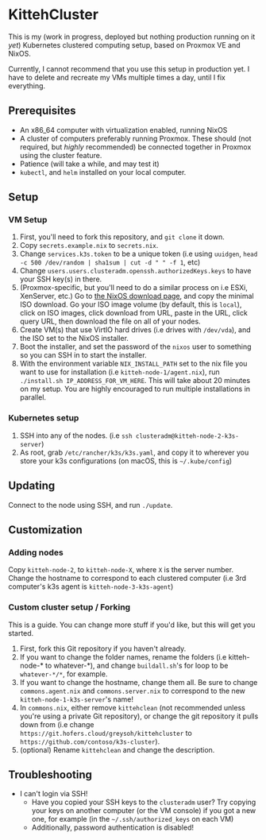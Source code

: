 # KittehCluster
This is my (work in progress, deployed but nothing production running on it *yet*) Kubernetes clustered computing setup, based on Proxmox VE and NixOS.  
  
Currently, I cannot recommend that you use this setup in production yet. I have to delete and recreate my VMs multiple times a day, until I fix everything.
## Prerequisites
- An x86_64 computer with virtualization enabled, running NixOS
- A cluster of computers preferably running Proxmox. These should (not required, but *highly* recommended) be connected together in Proxmox using the cluster feature.
- Patience (will take a while, and may test it)
- `kubectl`, and `helm` installed on your local computer.
## Setup
### VM Setup
1. First, you'll need to fork this repository, and `git clone` it down.
2. Copy `secrets.example.nix` to `secrets.nix`.
3. Change `services.k3s.token` to be a unique token (i.e using `uuidgen`, `head -c 500 /dev/random | sha1sum | cut -d " " -f 1`, etc)
4. Change `users.users.clusteradm.openssh.authorizedKeys.keys` to have your SSH key(s) in there.
5. (Proxmox-specific, but you'll need to do a similar process on i.e ESXi, XenServer, etc.) Go to [the NixOS download page](https://nixos.org/download/), and copy the minimal ISO download. Go your ISO image volume (by default, this is `local`), click on ISO images, click download from URL, paste in the URL, click query URL, then download the file on all of your nodes.
6. Create VM(s) that use VirtIO hard drives (i.e drives with `/dev/vda`), and the ISO set to the NixOS installer.
7. Boot the installer, and set the password of the `nixos` user to something so you can SSH in to start the installer.
8. With the environment variable `NIX_INSTALL_PATH` set to the nix file you want to use for installation (i.e `kitteh-node-1/agent.nix`), run `./install.sh IP_ADDRESS_FOR_VM_HERE`. This will take about 20 minutes on my setup. You are highly encouraged to run multiple installations in parallel.
### Kubernetes setup
1. SSH into any of the nodes. (i.e `ssh clusteradm@kitteh-node-2-k3s-server`)
2. As root, grab `/etc/rancher/k3s/k3s.yaml`, and copy it to wherever you store your k3s configurations (on macOS, this is `~/.kube/config`)
## Updating
Connect to the node using SSH, and run `./update`.
## Customization
### Adding nodes
Copy `kitteh-node-2`, to `kitteh-node-X`, where `X` is the server number. Change the hostname to correspond to each clustered computer (i.e 3rd computer's k3s agent is `kitteh-node-3-k3s-agent`)
### Custom cluster setup / Forking
This is a guide. You can change more stuff if you'd like, but this will get you started.  
  
1. First, fork this Git repository if you haven't already.
2. If you want to change the folder names, rename the folders (i.e kitteh-node-* to whatever-*), and change `buildall.sh`'s for loop to be `whatever-*/*`, for example.
3. If you want to change the hostname, change them all. Be sure to change `commons.agent.nix` and `commons.server.nix` to correspond to the new `kitteh-node-1-k3s-server`'s name!
4. In `commons.nix`, either remove `kittehclean` (not recommended unless you're using a private Git repository), or change the git repository it pulls down from (i.e change `https://git.hofers.cloud/greysoh/kittehcluster` to `https://github.com/contoso/k3s-cluster`).
5. (optional) Rename `kittehclean` and change the description.
## Troubleshooting
- I can't login via SSH!
  - Have you copied your SSH keys to the `clusteradm` user? Try copying your keys on another computer (or the VM console) if you got a new one, for example (in the `~/.ssh/authorized_keys` on each VM)
  - Additionally, password authentication is disabled!